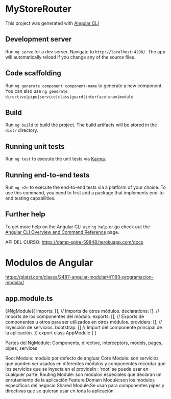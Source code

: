 # MyStoreRouter

This project was generated with [Angular CLI](https://github.com/angular/angular-cli)

## Development server

Run `ng serve` for a dev server. Navigate to `http://localhost:4200/`. The app will automatically reload if you change any of the source files.

## Code scaffolding

Run `ng generate component component-name` to generate a new component. You can also use `ng generate directive|pipe|service|class|guard|interface|enum|module`.

## Build

Run `ng build` to build the project. The build artifacts will be stored in the `dist/` directory.

## Running unit tests

Run `ng test` to execute the unit tests via [Karma](https://karma-runner.github.io).

## Running end-to-end tests

Run `ng e2e` to execute the end-to-end tests via a platform of your choice. To use this command, you need to first add a package that implements end-to-end testing capabilities.

## Further help

To get more help on the Angular CLI use `ng help` or go check out the [Angular CLI Overview and Command Reference](https://angular.io/cli) page.

API DEL CURSO: https://damp-spire-59848.herokuapp.com/docs

# Modulos de Angular

https://platzi.com/clases/2487-angular-modular/41193-programacion-modular/

## app.module.ts

@NgModule({
imports: [], // Imports de otros módulos.
declarations: [], // Imports de los componentes del módulo.
exports: [], // Exports de componentes u otros para ser utilizados en otros módulos.
providers: [], // Inyección de servicios.
bootstrap: [] // Import del componente principal de la aplicación.
})
export class AppModule { }

Partes del NgModule:
Components, directive, interceptors, models, pages, pipes, services

Root Module: modulo por defecto de angluar
Core Module: son servicios que pueden ser usados en diferentes módulos y componentes recordar que los servicios que se inyecta en el provideIn : ‘root’ se puede usar en cualquier parte.
Routing Module: son módulos especiales que declaran un enrutamiento de la aplicación
Feature Domain Module:son los módulos específicos del negocio
Shared Module:Se usan para componentes pipes y directivas que se quieran usar en toda la aplicación
